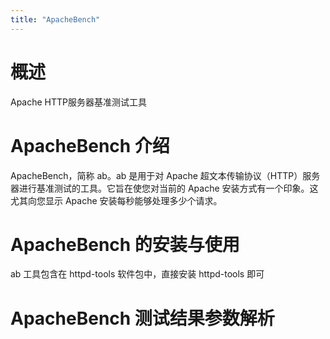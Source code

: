```yaml
---
title: "ApacheBench"
---
```


# 概述
Apache HTTP服务器基准测试工具

# ApacheBench 介绍

ApacheBench，简称 ab。ab 是用于对 Apache 超文本传输协议（HTTP）服务器进行基准测试的工具。它旨在使您对当前的 Apache 安装方式有一个印象。这尤其向您显示 Apache 安装每秒能够处理多少个请求。

# ApacheBench 的安装与使用

ab 工具包含在 httpd-tools 软件包中，直接安装 httpd-tools 即可

# ApacheBench 测试结果参数解析
